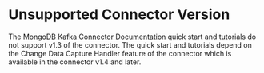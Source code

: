 # Unsupported Connector Version

The [MongoDB Kafka Connector Documentation](https://www.mongodb.com/docs/kafka-connector/current/)
quick start and tutorials do not support v1.3 of the connector. The quick start and tutorials depend on the Change Data Capture Handler
feature of the connector which is available in the connector v1.4 and later.
